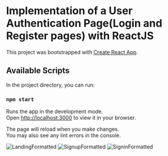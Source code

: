 <h1> Implementation of a User Authentication Page(Login and Register pages) with ReactJS </h1>

This project was bootstrapped with [Create React App](https://github.com/facebook/create-react-app).

## Available Scripts

In the project directory, you can run:

### `npm start`

Runs the app in the development mode.\
Open [http://localhost:3000](http://localhost:3000) to view it in your browser.

The page will reload when you make changes.\
You may also see any lint errors in the console.

![LandingFormatted](https://github.com/psymore/register/assets/95416465/773d851d-66e0-40bc-971b-f35c9320898b)
![SignupFormatted](https://github.com/psymore/register/assets/95416465/6dde1edd-9922-4051-bcdc-6e0d03af9ca6)
![SigninFormatted](https://github.com/psymore/register/assets/95416465/6dcebd3c-c7de-40ae-9620-4e0864814b2c)
